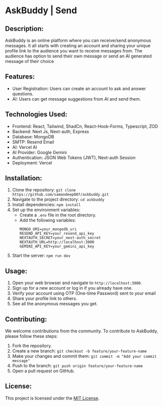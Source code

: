 # AskBuddy | Send

## Description:
AskBuddy is an online platform where you can receive/send anonymous messages. It all starts with creating an account and sharing your unique profile link to the audience you want to receive messages from. The audience has option to send their own message or send an AI generated message of their choice

## Features:
- User Registration: Users can create an account to ask and answer questions.
- AI: Users can get message suggestions from AI and send them.


## Technologies Used:
- Frontend: React, Tailwind, ShadCn, React-Hook-Forms, Typescript, ZOD
- Backend: Next Js, Next-auth, Express
- Database: MongoDB
- SMTP: Resend Email
- AI: Vercel AI 
- AI Provider: Google Gemini
- Authentication: JSON Web Tokens (JWT), Next-auth Session
- Deployment: Vercel


## Installation:
1. Clone the repository: `git clone https://github.com/samandeep007/askbuddy.git`
2. Navigate to the project directory: `cd askbuddy`
3. Install dependencies: `npm install`
4. Set up the environment variables:
    - Create a `.env` file in the root directory.
    - Add the following variables:
      ```
      MONGO_URI=your_mongodb_uri
      RESEND_API_KEY=your_resend_api_key
      NEXTAUTH_SECRET=your_next-auth_secret
      NEXTAUTH_URL=http://localhost:3000
      GEMINI_API_KEY=your_gemini_api_key
      ```
5. Start the server: `npm run dev`

## Usage:
1. Open your web browser and navigate to `http://localhost:3000`.
2. Sign up for a new account or log in if you already have one.
3. Verify your account using OTP (One-time Password) sent to your email
4. Share your profile link to others.
5. See all the anonymous messages you get.

## Contributing:
We welcome contributions from the community. To contribute to AskBuddy, please follow these steps:
1. Fork the repository.
2. Create a new branch: `git checkout -b feature/your-feature-name`
3. Make your changes and commit them: `git commit -m "Add your commit message"`
4. Push to the branch: `git push origin feature/your-feature-name`
5. Open a pull request on GitHub.

## License:
This project is licensed under the [MIT License](https://opensource.org/licenses/MIT).
